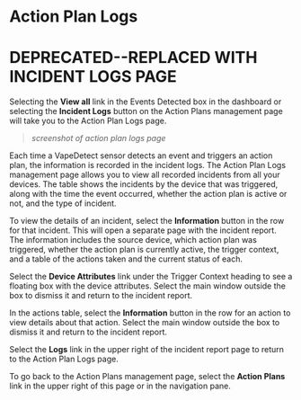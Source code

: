 # Action Plan Logs
# DEPRECATED--REPLACED WITH INCIDENT LOGS PAGE
Selecting the **View all** link in the Events Detected box in the dashboard or selecting the **Incident Logs** button on the Action Plans management page will take you to the Action Plan Logs page.
> _screenshot of action plan logs page_

Each time a VapeDetect sensor detects an event and triggers an action plan, the information is recorded in the incident logs. The Action Plan Logs management page allows you to view all recorded incidents from all your devices. The table shows the incidents by the device that was triggered, along with the time the event occurred, whether the action plan is active or not, and the type of incident. 

To view the details of an incident, select the **Information** button in the row for that incident. This will open a separate page with the incident report. The information includes the source device, which action plan was triggered, whether the action plan is currently active, the trigger context, and a table of the actions taken and the current status of each.

Select the **Device Attributes** link under the Trigger Context heading to see a floating box with the device attributes. Select the main window outside the box to dismiss it and return to the incident report. 

In the actions table, select the **Information** button in the row for an action to view details about that action. Select the main window outside the box to dismiss it and return to the incident report.

Select the **Logs** link in the upper right of the incident report page to return to the Action Plan Logs page. 

To go back to the Action Plans management page, select the **Action Plans** link in the upper right of this page or in the navigation pane.
